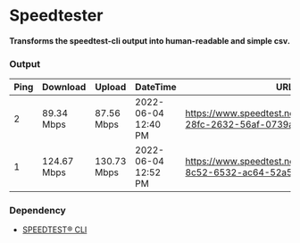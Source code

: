 # Speedtester 

#### Transforms the speedtest-cli output into human-readable and simple csv.

### Output

| Ping | Download    | Upload      | DateTime            | URL                                                                     |
|------|-------------|-------------|---------------------|-------------------------------------------------------------------------|
| 2    | 89.34 Mbps  | 87.56 Mbps  | 2022-06-04 12:40 PM | https://www.speedtest.net/result/c/8af26c34-28fc-2632-56af-0739af3ca6e2 |
| 1    | 124.67 Mbps | 130.73 Mbps | 2022-06-04 12:52 PM  | https://www.speedtest.net/result/c/7a63c8fe-8c52-6532-ac64-52a5ef6a4281 |

### Dependency

- [SPEEDTEST® CLI](https://www.speedtest.net/apps/cli)
